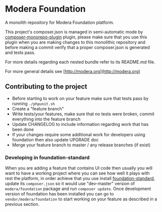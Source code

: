 # Modera Foundation

A monolith repository for Modera Foundation platform.

This project's composer.json is managed in semi-automatic mode by [composer-monorepo-plugin](https://github.com/modera/composer-monorepo-plugin)
plugin, please make sure that you use this plugin when you are making changes to this monolithic repository and
before making a commit verify that a proper composer.json is generated and tests pass.

For more details regarding each nested bundle refer to its README.md file.

For more general details see [http://modera.org](http://modera.org)

## Contributing to the project

* Before starting to work on your feature make sure that tests pass by running `./phpunit.sh`
* Create a "feature branch"
* Write tests/your features, make sure that no tests were broken, commit everything into the feature branch
* Update CHANGELOG to include information regarding work that has been done
* If your changes require some additional work for developers using foundation then also update UPGRADE doc
* Merge your feature branch to master / any release branches (if exist)

### Developing in foundation-standard

When you are adding a feature that contains UI code then usually you will want to have a working project where you can
see how well it plays with rest the platform, in order achieve that you use install 
[foundation-standard](https://github.com/modera/foundation-standard), update its `composer.json` so it would use
"dev-master" version of `modera/foundation` package and run `composer update`. Once development version of foundation
has been installed you can go to `vendor/modera/foundation` to start working on your feature as described in a previous
section.

